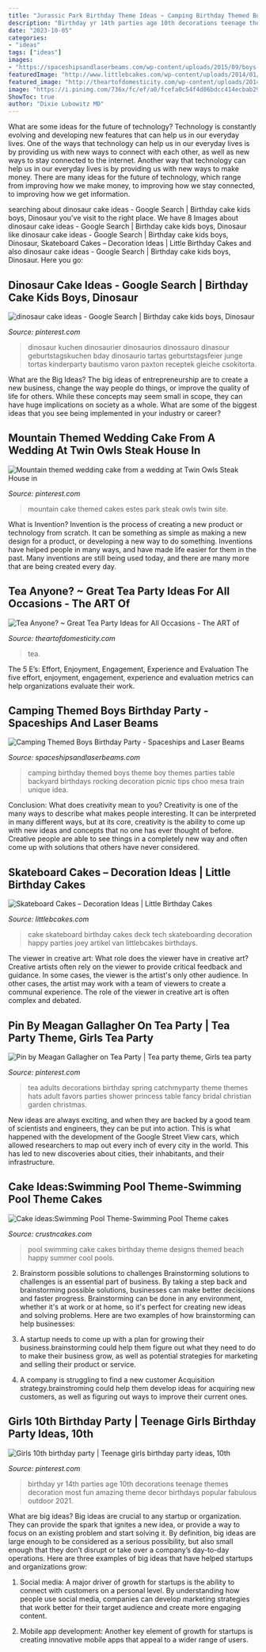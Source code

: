 ```yaml
---
title: "Jurassic Park Birthday Theme Ideas ~ Camping Birthday Themed Boys Theme Boy Themes Parties Table Backyard Birthdays Rocking Decoration Picnic Tips Choo Mesa Train Unique Idea"
description: "Birthday yr 14th parties age 10th decorations teenage themes decoration most fun amazing theme decor birthdays popular fabulous outdoor 2021"
date: "2023-10-05"
categories:
- "ideas"
tags: ["ideas"]
images:
- "https://spaceshipsandlaserbeams.com/wp-content/uploads/2015/09/boys-camping-birthday-party-ideas.jpg"
featuredImage: "http://www.littlebcakes.com/wp-content/uploads/2014/01/Skateboard-Cake.jpg"
featured_image: "http://theartofdomesticity.com/wp-content/uploads/2014/06/img_3376.jpg"
image: "https://i.pinimg.com/736x/fc/ef/a0/fcefa0c54f4d06bdcc414ecbab291b49--tea-party-ideas-for-adults-high-tea-hats.jpg"
ShowToc: true
author: "Dixie Lubowitz MD"
---
```



What are some ideas for the future of technology?
Technology is constantly evolving and developing new features that can help us in our everyday lives. One of the ways that technology can help us in our everyday lives is by providing us with new ways to connect with each other, as well as new ways to stay connected to the internet. Another way that technology can help us in our everyday lives is by providing us with new ways to make money. There are many ideas for the future of technology, which range from improving how we make money, to improving how we stay connected, to improving how we get information.

	

		
searching about dinosaur cake ideas - Google Search | Birthday cake kids boys, Dinosaur you've visit to the right place. We have 8 Images about dinosaur cake ideas - Google Search | Birthday cake kids boys, Dinosaur like dinosaur cake ideas - Google Search | Birthday cake kids boys, Dinosaur, Skateboard Cakes – Decoration Ideas | Little Birthday Cakes and also dinosaur cake ideas - Google Search | Birthday cake kids boys, Dinosaur. Here you go:
		
    
## Dinosaur Cake Ideas - Google Search | Birthday Cake Kids Boys, Dinosaur

<img loading=lazy src="https://i.pinimg.com/736x/45/df/14/45df149e7af34e704c8071b5bfd0218d.jpg" onerror="this.onerror=null;this.src='https://tse1.mm.bing.net/th?id=OIP.P3SG0Nlg7NtYofFgYLSsEgHaJ3&amp;pid=15.1';" alt="dinosaur cake ideas - Google Search | Birthday cake kids boys, Dinosaur">

_Source: pinterest.com_

>dinosaur kuchen dinosaurier dinosaurios dinossauro dinasour geburtstagskuchen bday dinosaurio tartas geburtstagsfeier junge tortas kinderparty bautismo varon paxton receptek gleiche csokitorta. 

	

What are the Big Ideas?
The big ideas of entrepreneurship are to create a new business, change the way people do things, or improve the quality of life for others. While these concepts may seem small in scope, they can have huge implications on society as a whole. What are some of the biggest ideas that you see being implemented in your industry or career?

    
## Mountain Themed Wedding Cake From A Wedding At Twin Owls Steak House In

<img loading=lazy src="https://i.pinimg.com/originals/60/e0/99/60e099a386e8e9eced7b99bab28d282a.jpg" onerror="this.onerror=null;this.src='https://tse3.mm.bing.net/th?id=OIP.8NmsdSPpfDAaMxMHWadhiwHaJ4&amp;pid=15.1';" alt="Mountain themed wedding cake from a wedding at Twin Owls Steak House in">

_Source: pinterest.com_

>mountain cake themed cakes estes park steak owls twin site. 

	

What is Invention?
Invention is the process of creating a new product or technology from scratch. It can be something as simple as making a new design for a product, or developing a new way to do something. Inventions have helped people in many ways, and have made life easier for them in the past. Many inventions are still being used today, and there are many more that are being created every day.

    
## Tea Anyone? ~ Great Tea Party Ideas For All Occasions - The ART Of

<img loading=lazy src="http://theartofdomesticity.com/wp-content/uploads/2014/06/img_3376.jpg" onerror="this.onerror=null;this.src='https://tse4.mm.bing.net/th?id=OIP.rWThLszm4XA2pGazBrtCIgHaJ4&amp;pid=15.1';" alt="Tea Anyone? ~ Great Tea Party Ideas for All Occasions - The ART of">

_Source: theartofdomesticity.com_

>tea. 

	

The 5 E’s: Effort, Enjoyment, Engagement, Experience and Evaluation
The five effort, enjoyment, engagement, experience and evaluation metrics can help organizations evaluate their work.

    
## Camping Themed Boys Birthday Party - Spaceships And Laser Beams

<img loading=lazy src="https://spaceshipsandlaserbeams.com/wp-content/uploads/2015/09/boys-camping-birthday-party-ideas.jpg" onerror="this.onerror=null;this.src='https://tse3.mm.bing.net/th?id=OIP.Qq2F6qvjH9I0BK9pbr1V4QHaKl&amp;pid=15.1';" alt="Camping Themed Boys Birthday Party - Spaceships and Laser Beams">

_Source: spaceshipsandlaserbeams.com_

>camping birthday themed boys theme boy themes parties table backyard birthdays rocking decoration picnic tips choo mesa train unique idea. 

	

Conclusion: What does creativity mean to you?
Creativity is one of the many ways to describe what makes people interesting. It can be interpreted in many different ways, but at its core, creativity is the ability to come up with new ideas and concepts that no one has ever thought of before. Creative people are able to see things in a completely new way and often come up with solutions that others have never considered.

    
## Skateboard Cakes – Decoration Ideas | Little Birthday Cakes

<img loading=lazy src="http://www.littlebcakes.com/wp-content/uploads/2014/01/Skateboard-Cake.jpg" onerror="this.onerror=null;this.src='https://tse4.mm.bing.net/th?id=OIP.JZatjIIncclm2JaAKMA_3AHaF4&amp;pid=15.1';" alt="Skateboard Cakes – Decoration Ideas | Little Birthday Cakes">

_Source: littlebcakes.com_

>cake skateboard birthday cakes deck tech skateboarding decoration happy parties joey artikel van littlebcakes birthdays. 

	

The viewer in creative art: What role does the viewer have in creative art?
Creative artists often rely on the viewer to provide critical feedback and guidance. In some cases, the viewer is the artist's only other audience. In other cases, the artist may work with a team of viewers to create a communal experience. The role of the viewer in creative art is often complex and debated.

    
## Pin By Meagan Gallagher On Tea Party | Tea Party Theme, Girls Tea Party

<img loading=lazy src="https://i.pinimg.com/736x/fc/ef/a0/fcefa0c54f4d06bdcc414ecbab291b49--tea-party-ideas-for-adults-high-tea-hats.jpg" onerror="this.onerror=null;this.src='https://tse1.mm.bing.net/th?id=OIP.8U1DdlRRG6iT36QI3DOYaQHaJ4&amp;pid=15.1';" alt="Pin by Meagan Gallagher on Tea Party | Tea party theme, Girls tea party">

_Source: pinterest.com_

>tea adults decorations birthday spring catchmyparty theme themes hats adult favors parties shower princess table fancy bridal christian garden christmas. 

	

New ideas are always exciting, and when they are backed by a good team of scientists and engineers, they can be put into action. This is what happened with the development of the Google Street View cars, which allowed researchers to map out every inch of every city in the world. This has led to new discoveries about cities, their inhabitants, and their infrastructure.

    
## Cake Ideas:Swimming Pool Theme-Swimming Pool Theme Cakes

<img loading=lazy src="http://www.crustncakes.com/blog/wp-content/uploads/2017/06/347a4f4aa9ffdea3371bad4fc7d2dacb-1024x768.jpg" onerror="this.onerror=null;this.src='https://tse3.mm.bing.net/th?id=OIP.fZxas85Mjb0QZ1u-D5t1FQHaFj&amp;pid=15.1';" alt="Cake ideas:Swimming Pool Theme-Swimming Pool Theme cakes">

_Source: crustncakes.com_

>pool swimming cake cakes birthday theme designs themed beach happy summer cool pools. 

	

2. Brainstorm possible solutions to challenges
Brainstorming solutions to challenges is an essential part of business. By taking a step back and brainstorming possible solutions, businesses can make better decisions and faster progress. Brainstorming can be done in any environment, whether it's at work or at home, so it's perfect for creating new ideas and solving problems. Here are two examples of how brainstorming can help businesses: 
1. A startup needs to come up with a plan for growing their business.brainstorming could help them figure out what they need to do to make their business grow, as well as potential strategies for marketing and selling their product or service.

2. A company is struggling to find a new customer Acquisition strategy.brainstroming could help them develop ideas for acquiring new customers, as well as figuring out ways to improve their current ones.

    
## Girls 10th Birthday Party | Teenage Girls Birthday Party Ideas, 10th

<img loading=lazy src="https://i.pinimg.com/736x/fb/18/59/fb185945fb3ccc811e435245e308d3c7--teen-birthday-parties-birthday-pins.jpg" onerror="this.onerror=null;this.src='https://tse3.mm.bing.net/th?id=OIP.fQjv5iU6Me2D5HGi5P-0IAHaJ3&amp;pid=15.1';" alt="Girls 10th birthday party | Teenage girls birthday party ideas, 10th">

_Source: pinterest.com_

>birthday yr 14th parties age 10th decorations teenage themes decoration most fun amazing theme decor birthdays popular fabulous outdoor 2021. 

	

What are big ideas?
Big ideas are crucial to any startup or organization. They can provide the spark that ignites a new idea, or provide a way to focus on an existing problem and start solving it. By definition, big ideas are large enough to be considered as a serious possibility, but also small enough that they don’t disrupt or take over a company’s day-to-day operations. Here are three examples of big ideas that have helped startups and organizations grow:
1. Social media: A major driver of growth for startups is the ability to connect with customers on a personal level. By understanding how people use social media, companies can develop marketing strategies that work better for their target audience and create more engaging content.

2. Mobile app development: Another key element of growth for startups is creating innovative mobile apps that appeal to a wider range of users.

